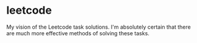 # leetcode
My vision of the Leetcode task solutions. I'm absolutely certain that there are much more effective methods of solving these tasks.
